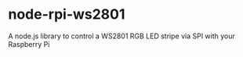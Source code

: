 node-rpi-ws2801
===============

A node.js library to control a WS2801 RGB LED stripe via SPI with your Raspberry Pi
